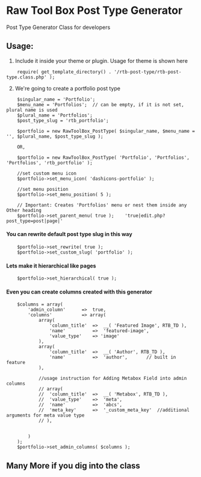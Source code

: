 # Raw Tool Box Post Type Generator
Post Type Generator Class for developers



## Usage:
1. Include it inside your theme or plugin. Usage for theme is shown here
````
	require( get_template_directory() . '/rtb-post-type/rtb-post-type.class.php' );
````

2. We're going to create a portfolio post type
````
	$singular_name = 'Portfolio';
	$menu_name = 'Portfolios';	// can be empty, if it is not set, plural name is used
	$plural_name = 'Portfolios';
	$post_type_slug = 'rtb_portfolio';

	$portfolio = new RawToolBox_PostType( $singular_name, $menu_name = '', $plural_name, $post_type_slug );

	OR,

	$portfolio = new RawToolBox_PostType( 'Portfolio', 'Portfolios', 'Portfolios', 'rtb_portfolio' );

	//set custom menu icon
	$portfolio->set_menu_icon( 'dashicons-portfolio' );

	//set menu position
	$portfolio->set_menu_position( 5 );

	// Important: Creates 'Portfolios' menu or nest them inside any Other heading
	$portfolio->set_parent_menu( true );	'true|edit.php?post_type=post|page|'
````

#### You can rewrite default post type slug in this way
````
	$portfolio->set_rewrite( true );
	$portfolio->set_custom_slug( 'portfolio' );
````

#### Lets make it hierarchical like pages
````
	$portfolio->set_hierarchical( true );
````

#### Even you can create columns created with this generator
```` 
	$columns = array(
		'admin_column'		=>	true,
		'columns'			=> array(
			array(
				'column_title'	=>	__( 'Featured Image', RTB_TD ),
				'name'			=>	'featured-image',
				'value_type'	=> 'image'
			),
			array(
				'column_title'	=>	__( 'Author', RTB_TD ),
				'name'			=>	'author',		// built in feature
			),

			//usage instruction for Adding Metabox Field into admin columns
			// array(
			// 	'column_title'	=>	__( 'Metabox', RTB_TD ),
			// 	'value_type'	=>	'meta',
			// 	'name'			=>	'abcs',
			// 	'meta_key'		=>	'_custom_meta_key'	//additional arguments for meta value type
			// ),


		)
	);
	$portfolio->set_admin_columns( $columns );
````

## Many More if you dig into the class


